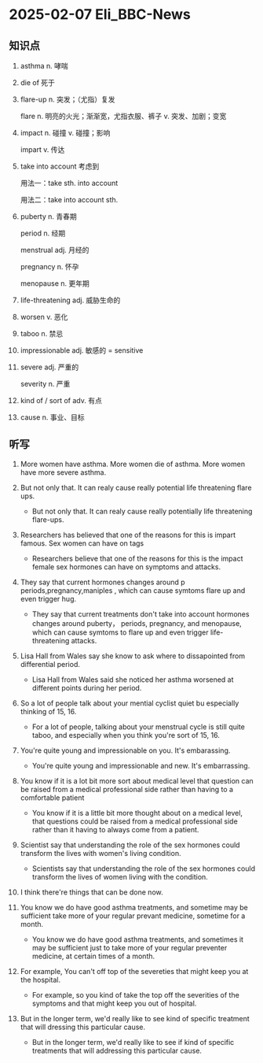 # 2025-02-07 Eli_BBC-News

## 知识点

1. asthma n. 哮喘

2. die of 死于

3. flare-up n. 突发；（尤指）复发

   flare n. 明亮的火光；渐渐宽，尤指衣服、裤子 v. 突发、加剧；变宽

4. impact n. 碰撞 v. 碰撞；影响

   impart v. 传达

5. take into account 考虑到

   用法一：take sth. into account

   用法二：take into account sth.

6. puberty n. 青春期

   period n. 经期

   menstrual adj. 月经的

   pregnancy n. 怀孕

   menopause n. 更年期

7. life-threatening adj. 威胁生命的

8. worsen v. 恶化

9. taboo n. 禁忌

10. impressionable adj. 敏感的 = sensitive

11. severe adj. 严重的

    severity n. 严重

12. kind of / sort of adv. 有点

13. cause n. 事业、目标

## 听写

1. More women have asthma. More women die of asthma. More women have more severe asthma.

2. But not only that. It can realy cause really potential life threatening flare ups.

   - But not only that. It can realy cause really potentially life threatening flare-ups.

3. Researchers has believed that one of the reasons for this is impart famous. Sex women can have on tags

   - Researchers believe that one of the reasons for this is the impact female sex hormones can have on symptoms and attacks.

4. They say that current hormones changes around p periods,pregnancy,maniples , which can cause symtoms flare up and even trigger hug.

   - They say that current treatments don't take into account hormones changes around puberty， periods, pregnancy, and menopause, which can cause symtoms to flare up and even trigger life-threatening attacks.

5. Lisa Hall from Wales say she know to ask where to dissapointed from differential period.

   - Lisa Hall from Wales said she noticed her asthma worsened at different points during her period.

6. So a lot of people talk about your mential cyclist quiet bu especially thinking of 15, 16.

   - For a lot of people, talking about your menstrual cycle is still quite taboo, and especially when you think you're sort of 15, 16.

7. You're quite young and impressionable on you. It's embarassing.

   - You're quite young and impressionable and new. It's embarrassing.

8. You know if it is a lot bit more sort about medical level that question can be raised from a medical professional side rather than having to a comfortable patient

   - You know if it is a little bit more thought about on a medical level, that questions could be raised from a medical professional side rather than it having to always come from a patient.

9. Scientist say that understanding the role of the sex hormones could transform the lives with women's living condition.

   - Scientists say that understanding the role of the sex hormones could transform the lives of women living with the condition.

10. I think there're things that can be done now.

11. You know we do have good asthma treatments, and sometime may be sufficient take more of your regular prevant medicine, sometime for a month.

    - You know we do have good asthma treatments, and sometimes it may be sufficient just to take more of your regular preventer medicine, at certain times of a month.

12. For example, You can't off top of the severeties that might keep you at the hospital.

    - For example, so you kind of take the top off the severities of the symptoms and that might keep you out of hospital.

13. But in the longer term, we'd really like to see kind of specific treatment that will dressing this particular cause.

    - But in the longer term, we'd really like to see if kind of specific treatments that will addressing this particular cause.
